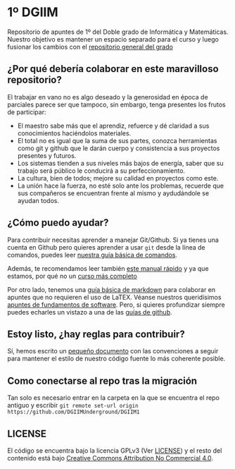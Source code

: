 # 1º DGIIM

Repositorio de apuntes de 1º del Doble grado de Informática y Matemáticas.
Nuestro objetivo es mantener un espacio separado para el curso y luego fusionar los cambios con el [repositorio general del grado](https://github.com/libreim/apuntesDGIIM/)

## ¿Por qué debería colaborar en este maravilloso repositorio?
El trabajar en vano no es algo deseado y la generosidad  en época de parciales parece ser que tampoco, sin embargo, tenga presentes los frutos de participar:
- El maestro sabe más que el aprendiz, refuerce y dé claridad a sus conocimientos haciéndolos materiales.
- El total no es igual que la suma de sus partes, conozca herramientas como git y github que le darán cuerpo y consistencia a sus proyectos presentes y futuros.
- Los sistemas tienden a sus niveles más bajos de energía, saber que su trabajo será público le conducirá a su perfeccionamiento.
- La cultura, bien de todos; mejore su calidad en proyectos como este.
- La unión hace la fuerza, no esté solo ante los problemas, recuerde que sus compañeros se encuentran frente al mismo y aydudándole se ayudan todos.

## ¿Cómo puedo ayudar?

Para contribuir necesitas aprender a manejar Git/Github. Si ya tienes una cuenta
en Github pero quieres aprender a usar `git` desde la línea de comandos, puedes 
leer [nuestra guía básica de comandos](guias/github.md).

Además, te recomendamos leer también [este manual rápido](https://libreim.github.io/blog/2014/02/23/manualgit/) y ya que estamos, por qué no un [curso más completo](https://github.com/oslugr/curso-git) 

Por otro lado, tenemos una [guía básica de markdown](guias/markdown.md) para colaborar en apuntes
que no requieren el uso de LaTEX. Véanse nuestros queridísimos [apuntes de fundamentos de software](FS/apuntes/).
Pero, si quieres profundizar siempre puedes echarles un vistazo a una de las [guías de github](https://help.github.com/articles/basic-writing-and-formatting-syntax/).

## Estoy listo, ¿hay reglas para contribuir?

Sí, hemos escrito un [pequeño documento](CONTRIBUTING.md) con las convenciones a seguir para mantener 
el estilo de nuestro código fuente lo más coherente posible.

## Como conectarse al repo tras la migración
Tan solo es necesario entrar en la carpeta en la que se encuentra el repo antiguo y escribir `git remote set-url origin https://github.com/DGIIMUnderground/DGIIM1`

## LICENSE

El código se encuentra bajo la licencia GPLv3 (Ver [LICENSE](LICENSE)) y el resto del contenido está bajo [Creative Commons Attribution No Commercial 4.0](http://creativecommons.org/licenses/by-nc-sa/4.0/).
